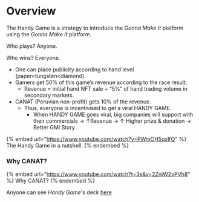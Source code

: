 # Overview

The Handy Game is a strategy to introduce the _Gonna Make It_ platform using the _Gonna Make It_ platform.

Who plays? Anyone.​

Who wins? Everyone.​

* One can place publicity according to hand level (paper\<tungsten\<diamond).​
* Gamers get 50% of this game’s revenue according to the race result. ​
  * Revenue = initial hand NFT sale + “5%” of hand trading volume in secondary markets.​
* CANAT (Peruvian non-profit) gets 10% of the revenue.​
  * Thus, everyone is incentivised to get a viral HANDY GAME. ​
    * When HANDY GAME goes viral, big companies will support with their commercials → ↑Revenue → ↑ Higher prize & donation → Better GMI Story

{% embed url="https://www.youtube.com/watch?v=PWmOH5qxlfQ" %}
The Handy Game in a nutshell.
{% endembed %}

### Why CANAT?

{% embed url="https://www.youtube.com/watch?t=3s&v=2ZniW2vPVh8" %}
Why CANAT?
{% endembed %}

Anyone can see _Handy Game_'s deck [here](https://upm365-my.sharepoint.com/:p:/g/personal/m\_cores\_alumnos\_upm\_es/EXKufPAUOPtOnaSX-UGIOt8BdVkfUmP94I-lKwAiRu6u3A?e=z2zhEy)
